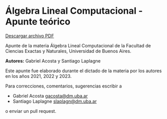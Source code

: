 # Álgebra Lineal Computacional - Apunte teórico

[Descargar archivo PDF](../../raw/main/ALC-apunte.pdf)

Apunte de la materia Álgebra Lineal Computacional de la Facultad de Ciencias Exactas y Naturales, Universidad de Buenos Aires.

**Autores:** Gabriel Acosta y Santiago Laplagne

Este apunte fue elaborado durante el dictado de la materia por los autores en los años 2021, 2022 y 2023.

Para correcciones, comentarios, sugerencias escribir a 
- Gabriel Acosta gacosta@dm.uba.ar
- Santiago Laplagne slaplagn@dm.uba.ar
  
o enviar un pull request.
